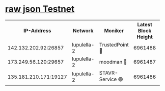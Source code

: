 [raw json Testnet](https://rpc-check.jaclalt.stavr.tech/jaclalt/rpc-jaclalt-result.json)
=

<table><tr><th>IP-Address</th><th>Network</th><th>Moniker</th><th>Latest Block Height</th><th>Earliest Block Height</th><th>Catching Up</th><th>Tx Index</th><th>Voting Power</th><th>Scan Time</th></tr><tr><td>142.132.202.92:26857</td><td>lupulella-2</td><td>TrustedPoint 🔴</td><td>6961488</td><td>6282001</td><td>False</td><td>off</td><td>400065</td><td>2024-03-05T05:58:12.457676896UTC</td></tr><tr><td>173.249.56.120:29657</td><td>lupulella-2</td><td>moodman 🔴</td><td>6961487</td><td>6861487</td><td>False</td><td>off</td><td>1075134</td><td>2024-03-05T05:58:12.177999399UTC</td></tr><tr><td>135.181.210.171:19127</td><td>lupulella-2</td><td>STAVR-Service 🟢</td><td>6961486</td><td>6959001</td><td>False</td><td>on</td><td>0</td><td>2024-03-05T05:58:03.671140252UTC</td></tr></table>
